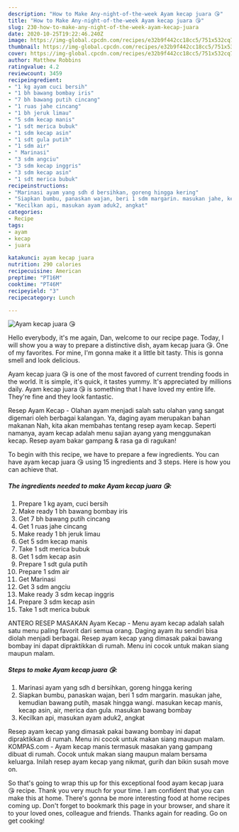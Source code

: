 ```yaml
---
description: "How to Make Any-night-of-the-week Ayam kecap juara 😘"
title: "How to Make Any-night-of-the-week Ayam kecap juara 😘"
slug: 230-how-to-make-any-night-of-the-week-ayam-kecap-juara
date: 2020-10-25T19:22:46.240Z
image: https://img-global.cpcdn.com/recipes/e32b9f442cc18cc5/751x532cq70/ayam-kecap-juara-😘-foto-resep-utama.jpg
thumbnail: https://img-global.cpcdn.com/recipes/e32b9f442cc18cc5/751x532cq70/ayam-kecap-juara-😘-foto-resep-utama.jpg
cover: https://img-global.cpcdn.com/recipes/e32b9f442cc18cc5/751x532cq70/ayam-kecap-juara-😘-foto-resep-utama.jpg
author: Matthew Robbins
ratingvalue: 4.2
reviewcount: 3459
recipeingredient:
- "1 kg ayam cuci bersih"
- "1 bh bawang bombay iris"
- "7 bh bawang putih cincang"
- "1 ruas jahe cincang"
- "1 bh jeruk limau"
- "5 sdm kecap manis"
- "1 sdt merica bubuk"
- "1 sdm kecap asin"
- "1 sdt gula putih"
- "1 sdm air"
- " Marinasi"
- "3 sdm angciu"
- "3 sdm kecap inggris"
- "3 sdm kecap asin"
- "1 sdt merica bubuk"
recipeinstructions:
- "Marinasi ayam yang sdh d bersihkan, goreng hingga kering"
- "Siapkan bumbu, panaskan wajan, beri 1 sdm margarin. masukan jahe, kemudian bawang putih, masak hingga wangi. masukan kecap manis, kecap asin, air, merica dan gula. masukan bawang bombay"
- "Kecilkan api, masukan ayam aduk2, angkat"
categories:
- Recipe
tags:
- ayam
- kecap
- juara

katakunci: ayam kecap juara 
nutrition: 290 calories
recipecuisine: American
preptime: "PT16M"
cooktime: "PT46M"
recipeyield: "3"
recipecategory: Lunch

---
```



![Ayam kecap juara 😘](https://img-global.cpcdn.com/recipes/e32b9f442cc18cc5/751x532cq70/ayam-kecap-juara-😘-foto-resep-utama.jpg)

Hello everybody, it's me again, Dan, welcome to our recipe page. Today, I will show you a way to prepare a distinctive dish, ayam kecap juara 😘. One of my favorites. For mine, I'm gonna make it a little bit tasty. This is gonna smell and look delicious.

Ayam kecap juara 😘 is one of the most favored of current trending foods in the world. It is simple, it's quick, it tastes yummy. It's appreciated by millions daily. Ayam kecap juara 😘 is something that I have loved my entire life. They're fine and they look fantastic.

Resep Ayam Kecap - Olahan ayam menjadi salah satu olahan yang sangat digemari oleh berbagai kalangan. Ya, daging ayam merupakan bahan makanan Nah, kita akan membahas tentang resep ayam kecap. Seperti namanya, ayam kecap adalah menu sajian ayang yang menggunakan kecap. Resep ayam bakar gampang &amp; rasa ga di ragukan!


To begin with this recipe, we have to prepare a few ingredients. You can have ayam kecap juara 😘 using 15 ingredients and 3 steps. Here is how you can achieve that.

<!--inarticleads1-->

##### The ingredients needed to make Ayam kecap juara 😘:

1. Prepare 1 kg ayam, cuci bersih
1. Make ready 1 bh bawang bombay iris
1. Get 7 bh bawang putih cincang
1. Get 1 ruas jahe cincang
1. Make ready 1 bh jeruk limau
1. Get 5 sdm kecap manis
1. Take 1 sdt merica bubuk
1. Get 1 sdm kecap asin
1. Prepare 1 sdt gula putih
1. Prepare 1 sdm air
1. Get  Marinasi
1. Get 3 sdm angciu
1. Make ready 3 sdm kecap inggris
1. Prepare 3 sdm kecap asin
1. Take 1 sdt merica bubuk


ANTERO RESEP MASAKAN Ayam Kecap - Menu ayam kecap adalah salah satu menu paling favorit dari semua orang. Daging ayam itu sendiri bisa diolah menjadi berbagai. Resep ayam kecap yang dimasak pakai bawang bombay ini dapat dipraktikkan di rumah. Menu ini cocok untuk makan siang maupun malam. 

<!--inarticleads2-->

##### Steps to make Ayam kecap juara 😘:

1. Marinasi ayam yang sdh d bersihkan, goreng hingga kering
1. Siapkan bumbu, panaskan wajan, beri 1 sdm margarin. masukan jahe, kemudian bawang putih, masak hingga wangi. masukan kecap manis, kecap asin, air, merica dan gula. masukan bawang bombay
1. Kecilkan api, masukan ayam aduk2, angkat


Resep ayam kecap yang dimasak pakai bawang bombay ini dapat dipraktikkan di rumah. Menu ini cocok untuk makan siang maupun malam. KOMPAS.com - Ayam kecap manis termasuk masakan yang gampang dibuat di rumah. Cocok untuk makan siang maupun malam bersama keluarga. Inilah resep ayam kecap yang nikmat, gurih dan bikin susah move on. 

So that's going to wrap this up for this exceptional food ayam kecap juara 😘 recipe. Thank you very much for your time. I am confident that you can make this at home. There's gonna be more interesting food at home recipes coming up. Don't forget to bookmark this page in your browser, and share it to your loved ones, colleague and friends. Thanks again for reading. Go on get cooking!
